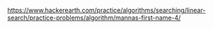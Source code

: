 https://www.hackerearth.com/practice/algorithms/searching/linear-search/practice-problems/algorithm/mannas-first-name-4/
